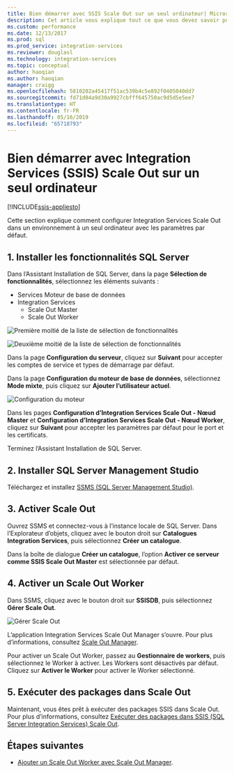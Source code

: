 ```yaml
---
title: Bien démarrer avec SSIS Scale Out sur un seul ordinateur| Microsoft Docs
description: Cet article vous explique tout ce que vous devez savoir pour bien démarrer avec SSIS Scale Out sur un seul ordinateur.
ms.custom: performance
ms.date: 12/13/2017
ms.prod: sql
ms.prod_service: integration-services
ms.reviewer: douglasl
ms.technology: integration-services
ms.topic: conceptual
author: haoqian
ms.author: haoqian
manager: craigg
ms.openlocfilehash: 5810202a45417f51ac539b4c5e892f0405040dd7
ms.sourcegitcommit: fd71d04a9d30a9927cbfff645750ac9d5d5e5ee7
ms.translationtype: HT
ms.contentlocale: fr-FR
ms.lasthandoff: 05/16/2019
ms.locfileid: "65718793"
---
```

# <a name="get-started-with-integration-services-ssis-scale-out-on-a-single-computer"></a>Bien démarrer avec Integration Services (SSIS) Scale Out sur un seul ordinateur

[!INCLUDE[ssis-appliesto](../../includes/ssis-appliesto-ssvrpluslinux-asdb-asdw-xxx.md)]


Cette section explique comment configurer Integration Services Scale Out dans un environnement à un seul ordinateur avec les paramètres par défaut.

## <a name="1-install-sql-server-features"></a>1. Installer les fonctionnalités SQL Server
Dans l’Assistant Installation de SQL Server, dans la page **Sélection de fonctionnalités**, sélectionnez les éléments suivants :
-   Services Moteur de base de données
-   Integration Services
    -   Scale Out Master
    -   Scale Out Worker

![Première moitié de la liste de sélection de fonctionnalités](media/feature-select-onebox1.PNG)

![Deuxième moitié de la liste de sélection de fonctionnalités](media/feature-select-onebox2.PNG)

Dans la page **Configuration du serveur**, cliquez sur **Suivant** pour accepter les comptes de service et types de démarrage par défaut.

Dans la page **Configuration du moteur de base de données**, sélectionnez **Mode mixte**, puis cliquez sur **Ajouter l’utilisateur actuel**. 

![Configuration du moteur](media/engine-config.PNG)

Dans les pages **Configuration d’Integration Services Scale Out - Nœud Master** et **Configuration d’Integration Services Scale Out - Nœud Worker**, cliquez sur **Suivant** pour accepter les paramètres par défaut pour le port et les certificats.

Terminez l’Assistant Installation de SQL Server.

## <a name="2-install-sql-server-management-studio"></a>2. Installer SQL Server Management Studio

Téléchargez et installez [SSMS (SQL Server Management Studio)](../../ssms/download-sql-server-management-studio-ssms.md).

## <a name="3-enable-scale-out"></a>3. Activer Scale Out
Ouvrez SSMS et connectez-vous à l’instance locale de SQL Server.
Dans l’Explorateur d’objets, cliquez avec le bouton droit sur **Catalogues Integration Services**, puis sélectionnez **Créer un catalogue**.

Dans la boîte de dialogue **Créer un catalogue**, l’option **Activer ce serveur comme SSIS Scale Out Master** est sélectionnée par défaut.

## <a name="4-enable-a-scale-out-worker"></a>4. Activer un Scale Out Worker
Dans SSMS, cliquez avec le bouton droit sur **SSISDB**, puis sélectionnez **Gérer Scale Out**. 

![Gérer Scale Out](media/manage-scale-out.PNG)

L’application Integration Services Scale Out Manager s’ouvre. Pour plus d’informations, consultez [Scale Out Manager](integration-services-ssis-scale-out-manager.md).

Pour activer un Scale Out Worker, passez au **Gestionnaire de workers**, puis sélectionnez le Worker à activer. Les Workers sont désactivés par défaut. Cliquez sur **Activer le Worker** pour activer le Worker sélectionné.

## <a name="5-run-packages-in-scale-out"></a>5. Exécuter des packages dans Scale Out
Maintenant, vous êtes prêt à exécuter des packages SSIS dans Scale Out. Pour plus d’informations, consultez [Exécuter des packages dans SSIS (SQL Server Integration Services) Scale Out](run-packages-in-integration-services-ssis-scale-out.md).

## <a name="next-steps"></a>Étapes suivantes
-   [Ajouter un Scale Out Worker avec Scale Out Manager](add-scale-out-worker.md).
